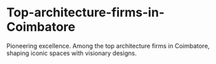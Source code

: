 # Top-architecture-firms-in-Coimbatore
Pioneering excellence. Among the top architecture firms in Coimbatore, shaping iconic spaces with visionary designs.
